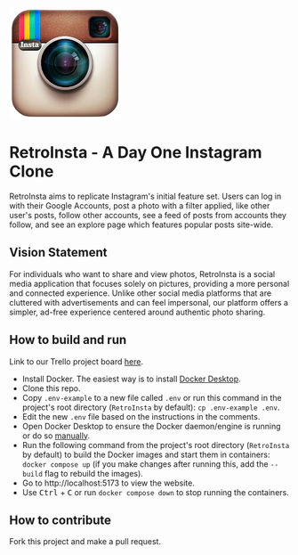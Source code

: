 <img src="front-end/public/insta.png" alt="RetroInsta Preview" width="200">

# RetroInsta - A Day One Instagram Clone

RetroInsta aims to replicate Instagram's initial feature set. Users can log in with their Google Accounts, post a photo with a filter applied, like other user's posts, follow other accounts, see a feed of posts from accounts they follow, and see an explore page which features popular posts site-wide.

## Vision Statement
For individuals who want to share and view photos, RetroInsta is a social media application that focuses solely on pictures, providing a more personal and connected experience. Unlike other social media platforms that are cluttered with advertisements and can feel impersonal, our platform offers a simpler, ad-free experience centered around authentic photo sharing.

## How to build and run
Link to our Trello project board [here](https://trello.com/b/E8lh6y8I/retroinsta).
- Install Docker. The easiest way is to install [Docker Desktop](https://docs.docker.com/desktop/).
- Clone this repo.
- Copy `.env-example` to a new file called `.env` or run this command in the project's root directory (`RetroInsta` by default): `cp .env-example .env`.
- Edit the new `.env` file based on the instructions in the comments.
- Open Docker Desktop to ensure the Docker daemon/engine is running or do so [manually](https://docs.docker.com/engine/daemon/start/).
- Run the following command from the project's root directory (`RetroInsta` by default) to build the Docker images and start them in containers: `docker compose up` (if you make changes after running this, add the `--build` flag to rebuild the images).
- Go to http://localhost:5173 to view the website.
- Use <kbd>Ctrl</kbd> + <kbd>C</kbd> or run `docker compose down` to stop running the containers.

## How to contribute
Fork this project and make a pull request.
